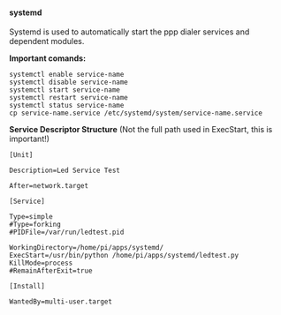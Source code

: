 <h4>systemd</h4>

Systemd is used to automatically start the ppp dialer services and dependent modules.

<b>Important comands:</b>
```
systemctl enable service-name
systemctl disable service-name
systemctl start service-name
systemctl restart service-name
systemctl status service-name
cp service-name.service /etc/systemd/system/service-name.service
```

<b>Service Descriptor Structure</b>
(Not the full path used in ExecStart, this is important!)
```
[Unit]

Description=Led Service Test

After=network.target

[Service]

Type=simple
#Type=forking
#PIDFile=/var/run/ledtest.pid

WorkingDirectory=/home/pi/apps/systemd/
ExecStart=/usr/bin/python /home/pi/apps/systemd/ledtest.py
KillMode=process
#RemainAfterExit=true

[Install]

WantedBy=multi-user.target
```
